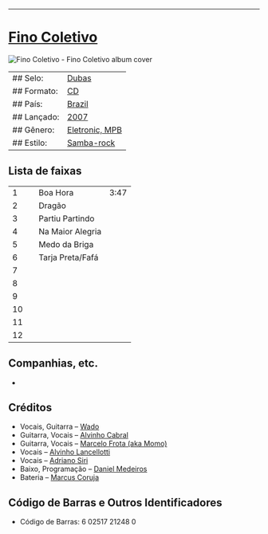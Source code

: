 ___
# [Fino Coletivo](https://www.discogs.com/artist/3079458-Fino-Coletivo)

![Fino Coletivo - Fino Coletivo album cover](<missing>)

| | |
|---|---|
|## Selo:|[Dubas](https://www.discogs.com/label/91903-Dubas)|
|## Formato:|[CD](https://www.discogs.com/search/?format_exact=CD)|
|## País:|[Brazil](https://www.discogs.com/search/?country_exact=Brazil)|
|## Lançado:|[2007](https://www.discogs.com/search/?year=2007)|
|## Gênero:|[Eletronic, MPB](https://www.discogs.com/search/?genre_exact=Electronic)|
|## Estilo:|[Samba-rock](https://www.discogs.com/style/Samba-rock)|

## Lista de faixas

| | | | |
|---|---|---|---|
|1||Boa Hora|3:47|
|2||Dragão|<missing>|
|3||Partiu Partindo|<missing>|
|4||Na Maior Alegria|<missing>|
|5||Medo da Briga|<missing>|
|6||Tarja Preta/Fafá|<missing>|
|7||<missing>|<missing>|
|8||<missing>|<missing>|
|9||<missing>|<missing>|
|10||<missing>|<missing>|
|11||<missing>|<missing>|
|12||<missing>|<missing>|

## Companhias, etc.

- <missing>

## Créditos

- Vocais, Guitarra – [Wado](https://www.discogs.com/artist/1071855-Wado)
- Guitarra, Vocais – [Alvinho Cabral](https://www.discogs.com/artist/3079460-Alvinho-Cabral)
- Guitarra, Vocais – [Marcelo Frota (aka Momo)](https://www.discogs.com/artist/1071854-Momo-5)
- Vocais – [Alvinho Lancellotti](https://www.discogs.com/artist/3079461-Alvinho-Lancellotti)
- Vocais – [Adriano Siri](https://www.discogs.com/artist/3079462-Adriano-Siri)
- Baixo, Programação – [Daniel Medeiros](https://www.discogs.com/artist/3079463-Daniel-Medeiros)
- Bateria – [Marcus Coruja](https://www.discogs.com/artist/3079459-Marcus-Coruja)

## Código de Barras e Outros Identificadores

- Código de Barras: 6 02517 21248 0